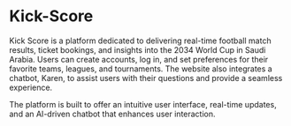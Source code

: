 # Kick-Score

Kick Score is a platform dedicated to delivering real-time football match results, ticket bookings, and insights into the 2034 World Cup in Saudi Arabia. Users can create accounts, log in, and set preferences for their favorite teams, leagues, and tournaments. The website also integrates a chatbot, Karen, to assist users with their questions and provide a seamless experience.

The platform is built to offer an intuitive user interface, real-time updates, and an AI-driven chatbot that enhances user interaction.
